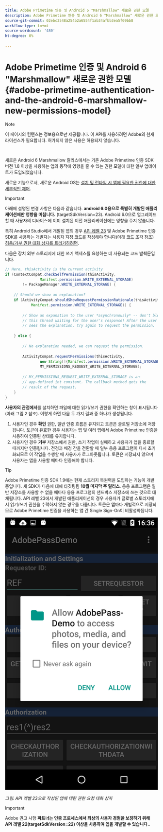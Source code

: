 ```yaml
---
title: Adobe Primetime 인증 및 Android 6 "Marshmallow" 새로운 권한 모델
description: Adobe Primetime 인증 및 Android 6 "Marshmallow" 새로운 권한 모델
source-git-commit: 02ebc3548a254b2a6554f1ab34afbb3ea5f09bb8
workflow-type: tm+mt
source-wordcount: '480'
ht-degree: 0%

---
```


# Adobe Primetime 인증 및 Android 6 &quot;Marshmallow&quot; 새로운 권한 모델 {#adobe-primetime-authentication-and-the-android-6-marshmallow-new-permissions-model}

>[!NOTE]
>
>이 페이지의 컨텐츠는 정보용으로만 제공됩니다. 이 API를 사용하려면 Adobe의 현재 라이선스가 필요합니다. 허가되지 않은 사용은 허용되지 않습니다.

</br>

새로운 Android 6 Marshmallow 릴리스에서는 기존 Adobe Primetime 인증 SDK 버전 1.8 이상을 사용하는 앱의 동작에 영향을 줄 수 있는 권한 모델에 대한 일부 업데이트가 도입되었습니다.

새로운 기능으로서, 새로운 Android OS는 [설치 및 런타임 시 앱에 필요한 권한에 대한 세부적인 제어](https://developer.android.com/about/versions/marshmallow/android-6.0-changes.html).

>[!IMPORTANT]
>
>아래에 설명된 변경 사항은 다음과 같습니다. **android 6.0용으로 특별히 개발된 애플리케이션에만 영향을 미칩니다.** (targetSdkVersion=23). Android 6.0으로 업그레이드할 때 사용자의 디바이스에 이미 설치된 이전 애플리케이션에는 영향을 주지 않습니다.


특히 Android Studio에서 개발된 앱의 경우 [API 레벨 23](http://developer.android.com/sdk/api_diff/23/changes.html) 및 Adobe Primetime 인증 SDK를 사용하는 개발자는 사용자 지정 코드를 작성해야 합니다(아래 코드 조각 참조) [허용/거부 권한 대화 상자를 트리거하려면](https://developer.android.com/training/permissions/requesting.html).

다음은 장치 외부 스토리지에 대한 쓰기 액세스를 요청하는 데 사용되는 코드 발췌문입니다.

```java
// Here, thisActivity is the current activity
if (ContextCompat.checkSelfPermission(thisActivity,
                Manifest.permission.WRITE_EXTERNAL_STORAGE)
        != PackageManager.WRITE_EXTERNAL_STORAGE) {

    // Should we show an explanation?
    if (ActivityCompat.shouldShowRequestPermissionRationale(thisActivity,
            Manifest.permission.WRITE_EXTERNAL_STORAGE)) {

        // Show an expanation to the user *asynchronously* -- don't block
        // this thread waiting for the user's response! After the user
        // sees the explanation, try again to request the permission.

    } else {

        // No explanation needed, we can request the permission.

        ActivityCompat.requestPermissions(thisActivity,
                new String[]{Manifest.permission.WRITE_EXTERNAL_STORAGE},
                MY_PERMISSIONS_REQUEST_WRITE_EXTERNAL_STORAGE);

        // MY_PERMISSIONS_REQUEST_WRITE_EXTERNAL_STORAGE is an
        // app-defined int constant. The callback method gets the
        // result of the request.
    }
}
```




**사용자의 관점에서**&#x200B;를 설치하면 파일에 대한 읽기/쓰기 권한을 확인하는 창이 표시됩니다(아래 그림 2 참조). 이렇게 하면 다음 두 가지 결과 중 하나가 생성됩니다.

1. 사용자인 경우 **확인** 권한, 일반 인증 흐름은 유지되고 토큰은 글로벌 저장소에 저장됩니다. 토큰이 유효한 경우 사용자는 앱 및 여러 앱에서 Adobe Primetime 인증을 사용하여 인증된 상태를 유지합니다.
1. 사용자인 경우 **거부** 저장소에서 권한, 쓰기 작업이 실패하고 사용자가 앱을 종료할 때까지만 인증됩니다. 전경과 배경 간을 전환할 때 일부 응용 프로그램이 다시 초기화되므로 이 작업을 수행할 때 사용자가 로그아웃됩니다. 토큰은 저장되지 않으며 사용자는 앱을 사용할 때마다 인증해야 합니다.


>[!TIP]
>
>Adobe Primetime 인증 SDK 1.9에는 현재 스토리지 복원력을 도입하는 기능이 개발 중입니다. 새 SDK가 다음에 대해 타깃팅됨 **10월 마지막 주 릴리스**. 응용 프로그램은 일반 저장소를 사용할 수 없을 때마다 응용 프로그램의 샌드박스 저장소에 쓰는 것으로 대체됩니다. API 레벨 23에서 개발된 애플리케이션의 경우 사용자가 글로벌 스토리지에서 읽기/쓰기 권한을 수락하지 않는 경우를 다룹니다. 토큰은 앱마다 개별적으로 저장되므로 Adobe Primetime 인증을 사용하는 앱 간 Single Sign-On이 비활성화됩니다.


![](assets/android-permissions-request.png)

*그림: API 레벨 23으로 작성된 앱에 대한 권한 요청 대화 상자*

>[!IMPORTANT]
>
> Adobe 권고 사항 **파트너는 인증 프로세스에서 최상의 사용자 경험을 보장하기 위해 API 레벨 22(targetSdkVersion=22) 이상을 사용하여 앱을 개발할 수 있습니다.**.
